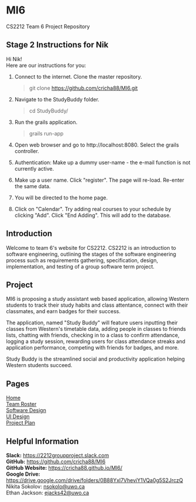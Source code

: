 # MI6
CS2212 Team 6 Project Repository

## Stage 2 Instructions for Nik  
Hi Nik!    
Here are our instructions for you:   
  
1. Connect to the internet. Clone the master repository.   
  
	> git clone https://github.com/cricha88/MI6.git    
	  
2. Navigate to the StudyBuddy folder.     
  
	> cd StudyBuddy/       
	 
3. Run the grails application.    
  
	> grails run-app    
	
4. Open web browser and go to http://localhost:8080. Select the grails controller.  
  
5. Authentication: Make up a dummy user-name - the e-mail function is not currently active.  

6. Make up a user name. Click "register". The page will re-load. Re-enter the same data.    
7. You will be directed to the home page.

8. Click on "Calendar". Try adding real courses to your schedule by clicking "Add". Click "End Adding". This will add to the database.



## Introduction
Welcome to team 6's website for CS2212. CS2212 is an introduction to software engineering, outlining the stages of the software engineering process such as requirements gathering, specification, design, implementation, and testing of a group software term project.  

## Project
MI6 is proposing a study assistant web based application, allowing Western students to track their study habits and class attentance, connect with their classmates, and earn badges for their success.

The application, named "Study Buddy" will feature users inputting their classes from Western's timetable data, adding people in classes to friends lists, chatting with friends, checking in to a class to confirm attendance, logging a study session, rewarding users for class attendance streaks and application performance, competing with friends for badges, and more.  

Study Buddy is the streamlined social and productivity application helping Western students succeed.

## Pages

[Home](README.md)  
[Team Roster](TEAMROSTER.md)  
[Software Design](SOFTWAREDESIGN.md)  
[UI Design](UIDESIGN.md)  
[Project Plan](PROJECTPLAN.md) 


## Helpful Information

**Slack:** <https://2212groupproject.slack.com>  
**GitHub:** <https://github.com/cricha88/MI6>  
**GitHub Website:** <https://cricha88.github.io/MI6/>  
**Google Drive:** <https://drive.google.com/drive/folders/0B88Yxl7VheviY1VQa0g5S2JrczQ>  
Nikita Sokolov: <nsokolo@uwo.ca>  
Ethan Jackson: <ejacks42@uwo.ca>  

